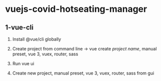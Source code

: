 # vuejs-covid-hotseating-manager

## 1-vue-cli

1. Install @vue/cli globally
    
2.  Create project from command line -> vue create *project name*, manual preset, vue 3, vuex, router, sass
    
3.  Run vue ui
    
4.  Create new project, manual preset, vue 3, vuex, router, sass from gui

